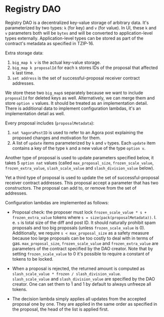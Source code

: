 <!--
SPDX-FileCopyrightText: TQ Tezos

SPDX-License-Identifier: LicenseRef-MIT-TQ
-->

# Registry DAO

Registry DAO is a decentralized key-value storage of arbitrary data.
It's parameterized by two types: `k` (for key) and `v` (for value).
In UI, these `k` and `v` parameters both will be `bytes` and will be converted to application-level types externally.
Application-level types can be stored as part of the contract's metadata as specified in TZIP-16.

Extra storage data:
1. `big_map k v` is the actual key-value storage.
2. `big_map k proposalId` for each `k` stores IDs of the proposal that affected `k` last time.
3. `set address` is the set of successful-proposal receiver contract addresses.

We store these two `big_map`s separately because we want to include `proposalId` for deleted keys as well.
Alternatively, we can merge them and store `option v` values.
It should be treated as an implementation detail.
There is additional data to implement configuration lambdas, it's an implementation detail as well.

Every proposal includes (`proposalMetadata`):
1. `nat %agoraPostID` is used to refer to an Agora post explaining the proposed changes and motivation for them.
2. A list of `update` items parameterized by `k` and `v` types. Each `update` item contains a key of the type `k` and a new value of the type `option v`.

Another type of proposal is used to update parameters specified below,
it takes 5 `option nat` values (called `max_proposal_size`, `frozen_scale_value`, `frozen_extra_value`, `slash_scale_value` and `slash_division_value` below).

Yet a third type of proposal is used to update the set of successful-proposal receiver contract
addresses. This proposal accept a parameter that has two constructors. The proposal can add to,
or remove from the set of addresses.

Configuration lambdas are implemented as follows:

* Proposal check: the proposer must lock `frozen_scale_value * s + frozen_extra_value` tokens where `s = size(pack(proposalMetadata))`.
I. e. `s` is total size of the diff and post ID.
It should naturally prohibit spam proposals and too big proposals (unless `frozen_scale_value` is 0).
Additionally, we require `s < max_proposal_size` as a safety measure because too large proposals can be too costly to deal with in terms of gas.
`max_proposal_size`, `frozen_scale_value` and `frozen_extra_value` are parameters of the contract specified by the DAO creator.
Note that by setting `frozen_scale_value` to 0 it's possible to require a constant of tokens to be locked.

* When a proposal is rejected, the returned amount is computed as `slash_scale_value * frozen / slash_division_value`.
`slash_scale_value` and `slash_division_value` are specified by the DAO creator.
One can set them to 1 and 1 by default to always unfreeze all tokens.

* The decision lambda simply applies all updates from the accepted proposal one by one.
They are applied in the same order as specified in the proposal, the head of the list is applied first.
